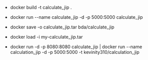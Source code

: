 - docker build -t calculate_jip .

- docker run --name calculate_jip -d -p 5000:5000 calculate_jip

- docker save -o calculate_jip.tar bda/calculate_jip

- docker load -i my-calculate_jip.tar

- docker run -d -p 8080:8080 calculate_jip | docker run --name calculation_jip -d -p 5000:5000 -t kevinity310/calculation_jip